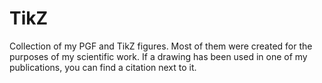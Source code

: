 # TikZ
Collection of my PGF and TikZ figures. Most of them were created for the purposes of my scientific work. If a drawing has been used in one of my publications, you can find a citation next to it.
